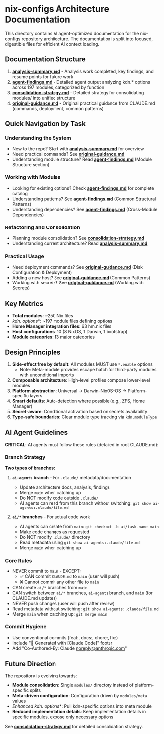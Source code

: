 # nix-configs Architecture Documentation

This directory contains AI agent-optimized documentation for the nix-configs repository architecture. The documentation is split into focused, digestible files for efficient AI context loading.

## Documentation Structure

1. **[analysis-summary.md](analysis-summary.md)** - Analysis work completed, key findings, and resume points for future work
2. **[agent-findings.md](agent-findings.md)** - Detailed agent output analyzing kdn.* options across 197 modules, categorized by function
3. **[consolidation-strategy.md](consolidation-strategy.md)** - Detailed strategy for consolidating modules/ into unified structure
4. **[original-guidance.md](original-guidance.md)** - Original practical guidance from CLAUDE.md (commands, deployment, common patterns)

## Quick Navigation by Task

### Understanding the System
- New to the repo? Start with **[analysis-summary.md](analysis-summary.md)** for overview
- Need practical commands? See **[original-guidance.md](original-guidance.md)**
- Understanding module structure? Read **[agent-findings.md](agent-findings.md)** (Module Structure section)

### Working with Modules
- Looking for existing options? Check **[agent-findings.md](agent-findings.md)** for complete catalog
- Understanding patterns? See **[agent-findings.md](agent-findings.md)** (Common Structural Patterns)
- Understanding dependencies? See **[agent-findings.md](agent-findings.md)** (Cross-Module Dependencies)

### Refactoring and Consolidation
- Planning module consolidation? See **[consolidation-strategy.md](consolidation-strategy.md)**
- Understanding current architecture? Read **[analysis-summary.md](analysis-summary.md)**

### Practical Usage
- Need deployment commands? See **[original-guidance.md](original-guidance.md)** (Disk Configuration & Deployment)
- Adding a new host? See **[original-guidance.md](original-guidance.md)** (Common Patterns)
- Working with secrets? See **[original-guidance.md](original-guidance.md)** (Working with Secrets)

## Key Metrics

- **Total modules**: ~250 Nix files
- **kdn.* options**: ~197 module files defining options
- **Home Manager integration files**: 63 hm.nix files
- **Host configurations**: 10 (8 NixOS, 1 Darwin, 1 bootstrap)
- **Module categories**: 13 major categories

## Design Principles

1. **Side-effect free by default**: All modules MUST use `*.enable` options
   - Note: Meta-module provides escape hatch for third-party modules with unconditional imports
2. **Composable architecture**: High-level profiles compose lower-level modules
3. **Platform abstraction**: Universal → Darwin-NixOS-OS → Platform-specific layers
4. **Smart defaults**: Auto-detection where possible (e.g., ZFS, Home Manager)
5. **Secret-aware**: Conditional activation based on secrets availability
6. **Type-safe boundaries**: Clear module type tracking via `kdn.moduleType`

## AI Agent Guidelines

**CRITICAL**: AI agents must follow these rules (detailed in root CLAUDE.md):

### Branch Strategy

**Two types of branches:**

1. **`ai-agents` branch** - For `.claude/` metadata/documentation
   - Update architecture docs, analysis, findings
   - Merge `main` when catching up
   - Do NOT modify code outside `.claude/`
   - AI agents can read from this branch without switching: `git show ai-agents:.claude/file.md`

2. **`ai/*` branches** - For actual code work
   - AI agents can create from `main`: `git checkout -b ai/task-name main`
   - Make code changes as requested
   - Do NOT modify `.claude/` directory
   - Read metadata using `git show ai-agents:.claude/file.md`
   - Merge `main` when catching up

### Core Rules

- NEVER commit to `main` - EXCEPT:
  - ✅ CAN commit `CLAUDE.md` to `main` (user will push)
  - ❌ Cannot commit any other file to `main`
- CAN create `ai/*` branches from `main`
- CAN switch between `ai/*` branches, `ai-agents` branch, and `main` (for CLAUDE.md updates)
- NEVER push changes (user will push after review)
- Read metadata without switching: `git show ai-agents:.claude/file.md`
- Merge `main` when catching up: `git merge main`

### Commit Hygiene

- Use conventional commits (feat:, docs:, chore:, fix:)
- Include "🤖 Generated with [Claude Code]" footer
- Add "Co-Authored-By: Claude <noreply@anthropic.com>"

## Future Direction

The repository is evolving towards:
- **Module consolidation**: Single `modules/` directory instead of platform-specific splits
- **Meta-driven configuration**: Configuration driven by `modules/meta` values
- **Enhanced kdn.* options**: Pull kdn-specific options into meta module
- **Reduced implementation details**: Keep implementation details in specific modules, expose only necessary options

See **[consolidation-strategy.md](consolidation-strategy.md)** for detailed consolidation strategy.
